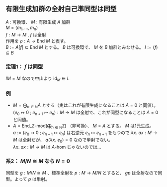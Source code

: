 ## 有限生成加群の全射自己準同型は同型
$A$ : 可換環、 $M$ : 有限生成 $A$ 加群  
$M=\langle m_1,\ldots ,m_n \rangle$  
$f:M\to M$ , $f$ は全射  
作用を $\rho:A\to \mathrm{End}\ M$ と表す。  
$B:=A[f]\subseteq \mathrm{End}\ M$ とする。 $B$ は可換環で、 $M$ を $B$ 加群とみなせる。 $I:=(f)\subseteq B$
### 定理1： $f$ は同型
$IM=M$ なので中山より $\mathrm{id}_M\in I$.
### 例
- $M=\bigoplus_{n\in\mathbb{N}}A$ とする（実はこれが有限生成になることは $A=0$ と同値）。
  $(e_0\mapsto 0\ ;\ e_{n+1}\mapsto e_n):M\to M$ は全射で、これが同型になることは $A=0$ と同値。
- $A=\mathrm{End}\_{\mathbb{Z}\text{-mod}}(\bigoplus_{n\in\mathbb{N}}\mathbb{Z})$ （非可換）、 $M=A$ とする。
  $M$ は1元生成。
  $a:=(e_0\mapsto 0\ ;\ e_{n+1}\mapsto e_n)$ は右逆元 $e_n\mapsto e_{n+1}$ をもつので
  $\lambda x.\ ax :M\to M$ は全射だが、 $a(\lambda x.\ e_0)=0$ なので単射でない。  
  $\lambda x.\ ax :M\to M$ は $A$-hom じゃないのでは…
### 系2： $M/N\cong M$ なら $N=0$
同型を $g:M/N\cong M$ 、標準全射を $p:M\to M/N$ とすると、
$gp$ は全射なので同型。よって $p$ は単射。
